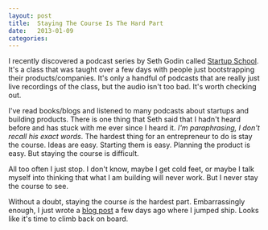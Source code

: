 ```yaml
---
layout: post
title:  Staying The Course Is The Hard Part
date:   2013-01-09
categories:
---
```


I recently discovered a podcast series by Seth Godin called [Startup School](https://itunes.apple.com/us/podcast/seth-godins-startup-school/id566985370). It's a class that was taught over a few days with people just bootstrapping their products/companies. It's only a handful of podcasts that are really just live recordings of the class, but the audio isn't too bad. It's worth checking out.

I've read books/blogs and listened to many podcasts about startups and building products. There is one thing that Seth said that I hadn't heard before and has stuck with me ever since I heard it. *I'm paraphrasing, I don't recall his exact words*. The hardest thing for an entrepreneur to do is stay the course. Ideas are easy. Starting them is easy. Planning the product is easy. But staying the course is difficult.

All too often I just stop. I don't know, maybe I get cold feet, or maybe I talk myself into thinking that what I am building will never work. But I never stay the course to see.

Without a doubt, staying the course *is* the hardest part. Embarrassingly enough, I just wrote a [blog post](http://scottradcliff.com/post/this_feels_too_much_like_work) a few days ago where I jumped ship. Looks like it's time to climb back on board.
